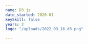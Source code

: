 ```yaml
---
name: D3.js
date_started: 2020-01
keySkill: false
years: 2
logo: "/uploads/2022_03_16_d3.png"

---
```

